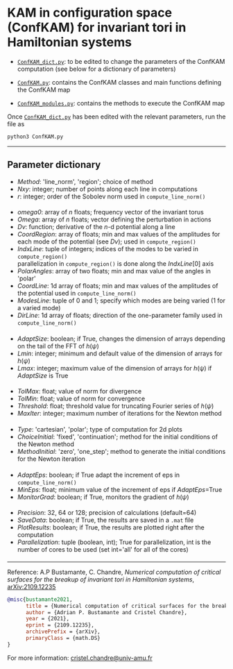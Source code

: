 # KAM in configuration space (ConfKAM) for invariant tori in Hamiltonian systems

- [`ConfKAM_dict.py`](https://github.com/cchandre/ConfKAM/blob/main/ConfKAM_dict.py): to be edited to change the parameters of the ConfKAM computation (see below for a dictionary of parameters)

- [`ConfKAM.py`](https://github.com/cchandre/ConfKAM/blob/main/ConfKAM.py): contains the ConfKAM classes and main functions defining the ConfKAM map

- [`ConfKAM_modules.py`](https://github.com/cchandre/ConfKAM/blob/main/ConfKAM_modules.py): contains the methods to execute the ConfKAM map

Once [`ConfKAM_dict.py`](https://github.com/cchandre/ConfKAM/blob/main/ConfKAM_dict.py) has been edited with the relevant parameters, run the file as 
```sh
python3 ConfKAM.py
```

___
##  Parameter dictionary

- *Method*: 'line_norm', 'region'; choice of method                                            
- *Nxy*: integer; number of points along each line in computations 
- *r*: integer; order of the Sobolev norm used in `compute_line_norm()`                                        
####                                                                                                   
- *omega0*: array of *n* floats; frequency vector of the invariant torus                                
- *Omega*: array of *n* floats; vector defining the perturbation in actions                             
- *Dv*: function; derivative of the *n*-d potential along a line                                               
- *CoordRegion*: array of floats; min and max values of the amplitudes for each mode of the potential (see *Dv*); used in `compute_region()`
- *IndxLine*: tuple of integers; indices of the modes to be varied in `compute_region()`                                        
         parallelization in `compute_region()` is done along the *IndxLine*[0] axis   
- *PolarAngles*: array of two floats; min and max value of the angles in 'polar'
- *CoordLine*: 1d array of floats; min and max values of the amplitudes of the potential used in `compute_line_norm()`   
- *ModesLine*: tuple of 0 and 1; specify which modes are being varied (1 for a varied mode)     
- *DirLine*: 1d array of floats; direction of the one-parameter family used in `compute_line_norm()`                 
####                                                                                           
                                         
####                                                                                                           
- *AdaptSize*: boolean; if True, changes the dimension of arrays depending on the tail of the FFT of *h*(*&psi;*)      
- *Lmin*: integer; minimum and default value of the dimension of arrays for *h*(*&psi;*)                           
- *Lmax*: integer; maximum value of the dimension of arrays for *h*(&psi;) if *AdaptSize* is True                   
####                                                                                                         
- *TolMax*: float; value of norm for divergence                                                      
- *TolMin*: float; value of norm for convergence                                                           
- *Threshold*: float; threshold value for truncating Fourier series of *h*(*&psi;*)                                   
- *MaxIter*: integer; maximum number of iterations for the Newton method                                      
####                                                                                                         
- *Type*: 'cartesian', 'polar'; type of computation for 2d plots                                             
- *ChoiceInitial*: 'fixed', 'continuation'; method for the initial conditions of the Newton method   
- *MethodInitial*: 'zero', 'one_step'; method to generate the initial conditions for the Newton iteration          
####                                                                                                       
- *AdaptEps*: boolean; if True adapt the increment of eps in `compute_line_norm()`                                   
- *MinEps*: float; minimum value of the increment of eps if *AdaptEps*=True                               
- *MonitorGrad*: boolean; if True, monitors the gradient of *h*(*&psi;*)                                      
####                                                                                 
- *Precision*: 32, 64 or 128; precision of calculations (default=64)                  
- *SaveData*: boolean; if True, the results are saved in a `.mat` file               
- *PlotResults*: boolean; if True, the results are plotted right after the computation              
- *Parallelization*: tuple (boolean, int); True for parallelization, int is the number of cores to be used (set int='all' for all of the cores)
####
---
Reference: A.P Bustamante, C. Chandre, *Numerical computation of critical surfaces for the breakup of invariant tori in Hamiltonian systems*, [arXiv:2109.12235](https://arxiv.org/abs/2109.12235)
```bibtex
@misc{bustamante2021,
      title = {Numerical computation of critical surfaces for the breakup of invariant tori in Hamiltonian systems}, 
      author = {Adrian P. Bustamante and Cristel Chandre},
      year = {2021},
      eprint = {2109.12235},
      archivePrefix = {arXiv},
      primaryClass = {math.DS}
}
```

For more information: <cristel.chandre@univ-amu.fr>
